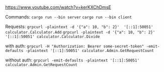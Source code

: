 https://www.youtube.com/watch?v=kerKXChDmsE

Commands:
`cargo run --bin server`
`cargo run --bin client`

Requests:
`grpcurl -plaintext -d '{"a": 10, "b": 2}'  '[::1]:50051' calculator.Calculator.Add`
`grpcurl -plaintext -d '{"a": 10, "b": 2}'  '[::1]:50051' calculator.Calculator.Divide`

with auth:
`grpcurl -H "Authorization: Bearer some-secret-token" -emit-defaults -plaintext '[::1]:50051' calculator.Admin.GetRequestCount`

without auth:
`grpcurl -emit-defaults -plaintext '[::1]:50051' calculator.Admin.GetRequestCount`
